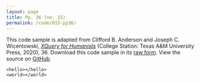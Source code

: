 ```yaml
---
layout: page
title: Pp. 36 (no. 15)
permalink: /code/015-pp36/
---
```


This code sample is adapted from Clifford B. Anderson and Joseph C. Wicentowski, 
[_XQuery for Humanists_](/) (College Station: Texas A&M University Press, 2020), 36. 
Download this code sample in its [raw form](/code/015-pp36/015-pp36.txt).
View the source on [GitHub](https://github.com/coding4humanists/xquery4humanists/blob/master/code/015-pp36/015-pp36.txt).

```text
<hello></hello>
<world></world>
```  

